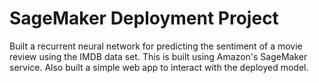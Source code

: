 # SageMaker Deployment Project

Built a recurrent neural network for predicting the sentiment of a movie review using the IMDB data set. This is built using Amazon's SageMaker service. 
Also built a simple web app to interact with the deployed model.
